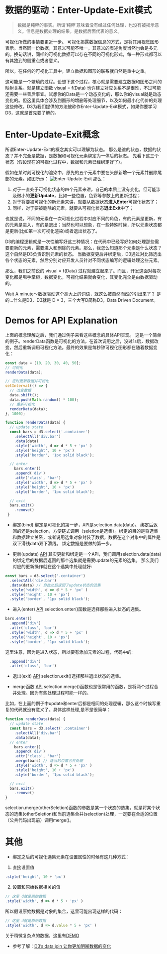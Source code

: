 # 数据的驱动：Enter-Update-Exit模式

>数据是纯粹的事实。所谓‘纯粹’意味着没有经过任何处理，也没有被揭示意义。信息是数据处理的结果，是数据后面代表的意义。

可视化所做的事情要更近一步。
可视化揭露数据信息的方式，是将其用视觉图形表示。当然同一份数据，其意义可能不唯一，其意义的表述角度当然也会是多元的。换句话讲，同样的可视化数据可以存在不同的可视化形式，每一种形式都可以有其独到的侧重点或者意义。

所以，在任何的可视化工具中，建立数据和图形的联系就自然是重中之重。

这可能是一个繁琐的过程。设想下这个过程，核心就是需要建立数据和图形之间的映射关系。就是建立函数
visual = f(Data)
也许建立对应关系不是很难，不过可能还需要一些善后事宜。试想你的Data是一个动态变化的，那么你的visual就是动态变化的。但这里具体会涉及到图形的增删等处理细节，以及如何最小化代价的处理这些修改。D3为我们提供的方法被称作Enter-Update-Exit模式，如果你要学习D3，这就是首先要了解的。

# Enter-Update-Exit概念

所谓Enter-Update-Exit的概念其实可以理解为状态。
那么是谁的状态，数据的状态？并不完全是数据，是数据和可视化元素绑定为一体后的状态。
先看下这三个状态（假设现在的可视化过程中，数据和元素已经绑定好了）。

假如在某时刻可视化的渲染中，原先的五个元素中要在头部新增一个元素并删除尾部的元素。如图所示：
![Enter-Update-Exit](https://cdn.nlark.com/yuque/0/2020/png/204689/1587092224905-c3c8da23-9c36-477b-811f-b4c208774803.png)
那么：
1. 对于一直处于可视化状态的四个元素来讲，自己的本质上没有变化，但可能涉及微小的**更新Update**，比如一些位置，色彩等参数上的更新过程；
2. 对于将要被可视化的新元素来讲，就要从数据状态**进入Enter**可视化状态了；
3. 同样，对于要被删除的元素，就要从可视化状态**退出Exit**中了；

也就是说，不同的元素在一次可视化过程中对应不同的角色，有的元素是更新，有的元素是进入，有的是退出；当然也可以想象，在一些特殊时候，所以元素状态都是更新(比如第一次可视化渲染)或者退出状态了。

D3的编程逻辑就是一次性编写好这三种情况：在代码中已经写好如何处理那些需要更新的元素，需要进入和删除的元素。那么，我怎么知道那个元素是什么状态？这个自然是D3负责识别元素的状态。
当数据变更后并绑定后，D3通过对比筛选出各个状态的元素，然后分别对应开发人员针对不同状态编写的逻辑处理这些元素。

那么，我们之前说的 visual = f(Data) 过程就建立起来了。而且，开发这面对每次变化都是甩手掌柜，数据变化，可视化结果就会变化，其变化完全是由数据驱动的。

Wait A minute～数据驱动这个高大上的词语，就这么被自然而然的引出来了？
是的...什么是D3，D3就是 D * 3，三个大写D简称D3，Data Driven Document。

# Demos for API Explanation

上面的概念理解之后，我们通过例子来看这些概念的具体API实现。
这是一个简单的例子。renderData函数是可视化的方法，在首次调用之后，没过1s后，数据改变，然后重新调用可视化方法。最终的效果是每秒钟可视化图形都在随着数据变化：

```js
const data = [10, 20, 30, 40, 50];
// 可视化
renderData(data);

// 定时更新数据并可视化
setInterval(() => {
  // 改变数据
  data.shift();
  data.push(Math.random() * 100);
  // 重新可视化
  renderData(data);
}, 1000);

function renderData(data) {
  // update state
  const bars = d3.select('.container')
    .selectAll('div.bar')
    .data(data)
    .style('width', d => d * 5 + 'px' )
    .style('height', 10 + 'px')
    .style('border', '1px solid black');

  // enter
    bars.enter()
    .append('div')
    .attr('class', 'bar')
    .style('width', d => d * 5 + 'px' )
    .style('height', 10 + 'px')
    .style('border', '1px solid black');

  // exit
  bars.exit()
    .remove()
 }
```
* 绑定(bind)
绑定是可视化的第一步，API是selection.data(data)。
绑定后返回的还是selection，方便链式调用（seletion是选集）。绑定的目的是将选集和数据建立关系，或者说用选集对象封装了数据，数据在这个对象中的属性是双下滑线data双下滑线。
绑定数据是要做的第一步。

* 更新(update)
[API](https://github.com/d3/d3-selection/blob/v1.4.1/README.md#selection_data)
其实更新和绑定是一个API，我们调用selection.data(data)的绑定后的数据后返回的那个选集就是需要update的元素的选集。
那么我们对应的更新操作就在这个选集中处理就好:
```js
const bars = d3.select('.container')
  .selectAll('div.bar')
  .data(data) // 自此之后返回了update状态的选集
  .style('width', d => d * 5 + 'px' )
  .style('height', 10 + 'px')
  .style('border', '1px solid black');
``` 
* 进入(enter)
[API](https://github.com/d3/d3-selection/blob/v1.4.1/README.md#selection_enter)
selection.enter()函数是选择那些进入状态的选集。

```js
bars.enter()
  .append('div')
  .attr('class', 'bar')
  .style('width', d => d * 5 + 'px' )
  .style('height', 10 + 'px')
  .style('border', '1px solid black');
```
这里注意，因为是进入状态，所以要有添加元素的过程，代码中的:

```js
  .append('div')
  .attr('class', 'bar')
```

* 退出(exit)
[API](https://github.com/d3/d3-selection/blob/v1.4.1/README.md#selection_exit)
selection.exit()选择那些退出状态的选集。

* merge函数
[API](https://github.com/d3/d3-selection/blob/v1.4.1/README.md#selection_merge)
selection.merge()函数也是很常用的函数，是将两个过程合并处理。因为有些处理过程可能一样的。

比如，在上面的例子中update和enter后都是相同的处理逻辑，那么这个时候写重复的代码就没有意义了。具体这样处理,是不是很简单：

```js
function renderData(data) {
  // update state
  const bars = d3.select('.container')
    .selectAll('div.bar')
    .data(data);
  // enter
    bars.enter()
    .append('div')
    .attr('class', 'bar')
    .merge(bars) // 适当的位置合并处理
    .style('width', d => d * 5 + 'px' )
    .style('height', 10 + 'px')
    .style('border', '1px solid black');

  // exit
  bars.exit()
    .remove()
}
```
selection.merge(otherSeletion)函数的参数是某一个状态的选集，就是将某个状态的选集(otherSeletion)和当前选集合并(selection)处理，一定要在合适的位置（公共代码出现前）调用merge()。

# 其他
* 绑定之后的可视化选集元素在设置属性的时候有这几种方式：
1. 直接设置值
```js
.style('height', 10 + 'px')
```
2. 设置和原始数据相关的值
```js
// 这里 d就是原始数据
.style('width', d => d * 5 + 'px' )
```
所以假设原始数据是对象的集合，这里可能出现这样的代码：
```js
// 这里 d就是原始数据
.style('width', d => d.value * 5 + 'px' )
```
关于稍微复杂点的数据，这里有[DEMO](https://github.com/CSG-Team/learnD3/tree/master/src/basic_concept/2_data_bind_visual)

* 参考了解：[D3’s data join 让你更加明晰数据的变化](https://observablehq.com/@d3/selection-join)



